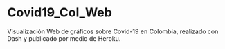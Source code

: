 # Covid19_Col_Web
Visualización Web de gráficos sobre Covid-19 en Colombia, realizado con Dash y publicado por medio de Heroku.
